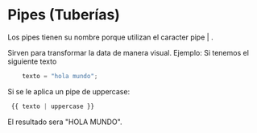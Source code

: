 # Pipes (Tuberías)

Los pipes tienen su nombre porque utilizan el caracter pipe | .

Sirven para transformar la data de manera visual. Ejemplo: Si tenemos el siguiente texto

```javascript
    texto = "hola mundo";
```

Si se le aplica un pipe de uppercase:

```javascript
 {{ texto | uppercase }}
```
El resultado sera "HOLA MUNDO".

